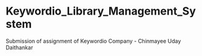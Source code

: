 # Keywordio_Library_Management_System
Submission of assignment of Keywordio Company - Chinmayee Uday Daithankar
